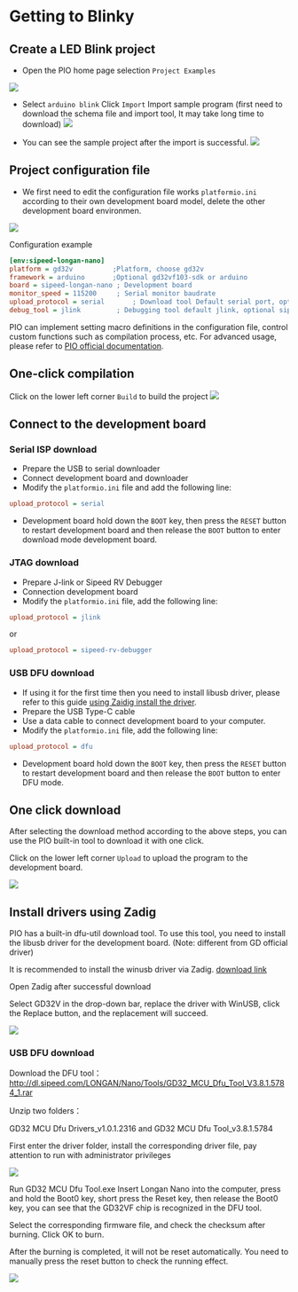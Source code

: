 Getting to Blinky
=====

## Create a LED Blink project

* Open the PIO home page selection `Project Examples`

![](http://blog.sipeed.com/wp-content/uploads/2019/04/d977e844490e6ccc4625f701883a29f5.png)

* Select `arduino blink` Click `Import` Import sample program (first need to download the schema file and import tool, It may take long time to download)
![](http://blog.sipeed.com/wp-content/uploads/2019/04/82943a6b74077e6210e2d9421cb5438f.png)


* You can see the sample project after the import is successful.
![](http://blog.sipeed.com/wp-content/uploads/2019/04/1262373ca7b0b483e30dac1124adaabf.png)

## Project configuration file


* We first need to edit the configuration file works `platformio.ini` according to their own development board model, delete the other development board environmen.

![](../../assets/pio_ini_cfg.png)

Configuration example
```ini
[env:sipeed-longan-nano]
platform = gd32v          ;Platform, choose gd32v
framework = arduino       ;Optional gd32vf103-sdk or arduino
board = sipeed-longan-nano ; Development board
monitor_speed = 115200     ; Serial monitor baudrate
upload_protocol = serial       ; Download tool Default serial port, optional jlink, gd-link, dfu, etc.
debug_tool = jlink         ; Debugging tool default jlink, optional sipeed-rv-debugger, etc.
```
PIO can implement setting macro definitions in the configuration file, control custom functions such as compilation process, etc. For advanced usage, please refer to [PIO official documentation](https://docs.platformio.org/en/latest/projectconf.html).

## One-click compilation

Click on the lower left corner `Build` to build the project
![](../../assets/pio_complie.png)

## Connect to the development board
### Serial ISP download
* Prepare the USB to serial downloader
* Connect development board and downloader
* Modify the `platformio.ini` file and add the following line:
```ini
upload_protocol = serial
```
* Development board hold down the `BOOT` key, then press the `RESET` button to restart development board and then release the `BOOT` button to enter download mode development board.

### JTAG download
* Prepare J-link or Sipeed RV Debugger
* Connection development board
* Modify the `platformio.ini` file, add the following line:
```ini
upload_protocol = jlink
```
or
```ini
upload_protocol = sipeed-rv-debugger
```

### USB DFU download
* If using it for the first time then you need to install libusb driver, please refer to this guide [using Zaidig install the driver](#install-drivers-using-zadig).
* Prepare the USB Type-C cable
* Use a data cable to connect development board to your computer.
* Modify the `platformio.ini` file, add the following line:
```ini
upload_protocol = dfu
```
* Development board hold down the `BOOT` key, then press the `RESET` button to restart development board and then release the `BOOT` button to enter DFU mode.


## One click download

After selecting the download method according to the above steps, you can use the PIO built-in tool to download it with one click.

Click on the lower left corner `Upload` to upload the program to the development board.

![](../../assets/pio_upload.png)

## Install drivers using Zadig
PIO has a built-in dfu-util download tool. To use this tool, you need to install the libusb driver for the development board. (Note: different from GD official driver)

It is recommended to install the winusb driver via Zadig. [download link](https://github.com/pbatard/libwdi/releases/download/b721/zadig-2.4.exe)

Open Zadig after successful download

Select GD32V in the drop-down bar, replace the driver with WinUSB, click the Replace button, and the replacement will succeed.

![](../../assets/dfu_zadig.png)

### USB DFU download
Download the DFU tool：http://dl.sipeed.com/LONGAN/Nano/Tools/GD32_MCU_Dfu_Tool_V3.8.1.5784_1.rar

Unzip two folders：

GD32 MCU Dfu Drivers_v1.0.1.2316 and GD32 MCU Dfu Tool_v3.8.1.5784

First enter the driver folder, install the corresponding driver file, pay attention to run with administrator privileges

![](../../assets/examples/how_to_install_dfu.png)

Run GD32 MCU Dfu Tool.exe Insert Longan Nano into the computer, press and hold the Boot0 key, short press the Reset key, then release the Boot0 key, you can see that the GD32VF chip is recognized in the DFU tool.

Select the corresponding firmware file, and check the checksum after burning. Click OK to burn.

After the burning is completed, it will not be reset automatically. You need to manually press the reset button to check the running effect.

![](../../assets/examples/how_to_use_dfu.png)
